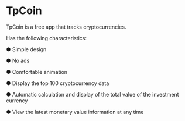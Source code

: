 # TpCoin

TpCoin is a free app that tracks cryptocurrencies.

Has the following characteristics:

● Simple design

● No ads

● Comfortable animation

● Display the top 100 cryptocurrency data

● Automatic calculation and display of the total value of the investment currency

● View the latest monetary value information at any time


